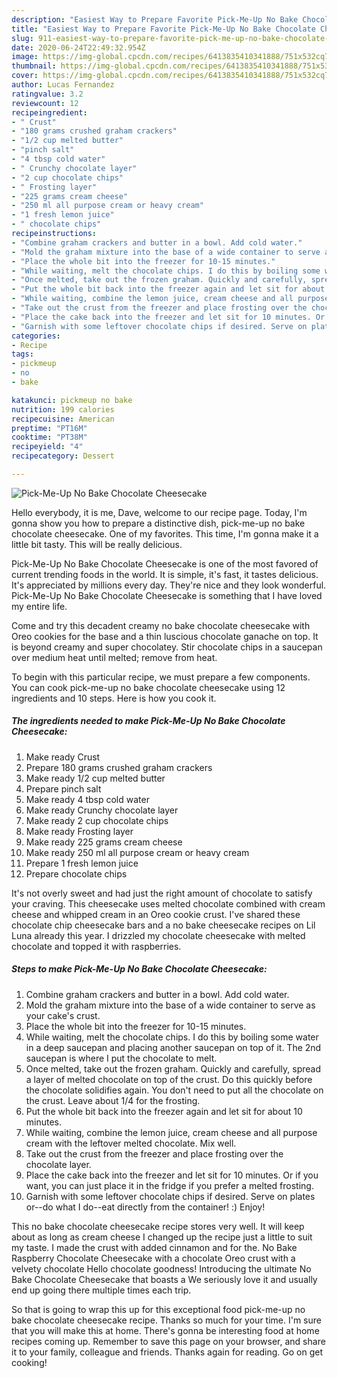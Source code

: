 ```yaml
---
description: "Easiest Way to Prepare Favorite Pick-Me-Up No Bake Chocolate Cheesecake"
title: "Easiest Way to Prepare Favorite Pick-Me-Up No Bake Chocolate Cheesecake"
slug: 911-easiest-way-to-prepare-favorite-pick-me-up-no-bake-chocolate-cheesecake
date: 2020-06-24T22:49:32.954Z
image: https://img-global.cpcdn.com/recipes/6413835410341888/751x532cq70/pick-me-up-no-bake-chocolate-cheesecake-recipe-main-photo.jpg
thumbnail: https://img-global.cpcdn.com/recipes/6413835410341888/751x532cq70/pick-me-up-no-bake-chocolate-cheesecake-recipe-main-photo.jpg
cover: https://img-global.cpcdn.com/recipes/6413835410341888/751x532cq70/pick-me-up-no-bake-chocolate-cheesecake-recipe-main-photo.jpg
author: Lucas Fernandez
ratingvalue: 3.2
reviewcount: 12
recipeingredient:
- " Crust"
- "180 grams crushed graham crackers"
- "1/2 cup melted butter"
- "pinch salt"
- "4 tbsp cold water"
- " Crunchy chocolate layer"
- "2 cup chocolate chips"
- " Frosting layer"
- "225 grams cream cheese"
- "250 ml all purpose cream or heavy cream"
- "1 fresh lemon juice"
- " chocolate chips"
recipeinstructions:
- "Combine graham crackers and butter in a bowl. Add cold water."
- "Mold the graham mixture into the base of a wide container to serve as your cake&#39;s crust."
- "Place the whole bit into the freezer for 10-15 minutes."
- "While waiting, melt the chocolate chips. I do this by boiling some water in a deep saucepan and placing another saucepan on top of it. The 2nd saucepan is where I put the chocolate to melt."
- "Once melted, take out the frozen graham. Quickly and carefully, spread a layer of melted chocolate on top of the crust. Do this quickly before the chocolate solidifies again. You don&#39;t need to put all the chocolate on the crust. Leave about 1/4 for the frosting."
- "Put the whole bit back into the freezer again and let sit for about 10 minutes."
- "While waiting, combine the lemon juice, cream cheese and all purpose cream with the leftover melted chocolate. Mix well."
- "Take out the crust from the freezer and place frosting over the chocolate layer."
- "Place the cake back into the freezer and let sit for 10 minutes. Or if you want, you can just place it in the fridge if you prefer a melted frosting."
- "Garnish with some leftover chocolate chips if desired. Serve on plates or--do what I do--eat directly from the container! :) Enjoy!"
categories:
- Recipe
tags:
- pickmeup
- no
- bake

katakunci: pickmeup no bake 
nutrition: 199 calories
recipecuisine: American
preptime: "PT16M"
cooktime: "PT38M"
recipeyield: "4"
recipecategory: Dessert

---
```



![Pick-Me-Up No Bake Chocolate Cheesecake](https://img-global.cpcdn.com/recipes/6413835410341888/751x532cq70/pick-me-up-no-bake-chocolate-cheesecake-recipe-main-photo.jpg)

Hello everybody, it is me, Dave, welcome to our recipe page. Today, I'm gonna show you how to prepare a distinctive dish, pick-me-up no bake chocolate cheesecake. One of my favorites. This time, I'm gonna make it a little bit tasty. This will be really delicious.

Pick-Me-Up No Bake Chocolate Cheesecake is one of the most favored of current trending foods in the world. It is simple, it's fast, it tastes delicious. It's appreciated by millions every day. They're nice and they look wonderful. Pick-Me-Up No Bake Chocolate Cheesecake is something that I have loved my entire life.

Come and try this decadent creamy no bake chocolate cheesecake with Oreo cookies for the base and a thin luscious chocolate ganache on top. It is beyond creamy and super chocolatey. Stir chocolate chips in a saucepan over medium heat until melted; remove from heat.


To begin with this particular recipe, we must prepare a few components. You can cook pick-me-up no bake chocolate cheesecake using 12 ingredients and 10 steps. Here is how you cook it.

<!--inarticleads1-->

##### The ingredients needed to make Pick-Me-Up No Bake Chocolate Cheesecake:

1. Make ready  Crust
1. Prepare 180 grams crushed graham crackers
1. Make ready 1/2 cup melted butter
1. Prepare pinch salt
1. Make ready 4 tbsp cold water
1. Make ready  Crunchy chocolate layer
1. Make ready 2 cup chocolate chips
1. Make ready  Frosting layer
1. Make ready 225 grams cream cheese
1. Make ready 250 ml all purpose cream or heavy cream
1. Prepare 1 fresh lemon juice
1. Prepare  chocolate chips


It&#39;s not overly sweet and had just the right amount of chocolate to satisfy your craving. This cheesecake uses melted chocolate combined with cream cheese and whipped cream in an Oreo cookie crust. I&#39;ve shared these chocolate chip cheesecake bars and a no bake cheesecake recipes on Lil Luna already this year. I drizzled my chocolate cheesecake with melted chocolate and topped it with raspberries. 

<!--inarticleads2-->

##### Steps to make Pick-Me-Up No Bake Chocolate Cheesecake:

1. Combine graham crackers and butter in a bowl. Add cold water.
1. Mold the graham mixture into the base of a wide container to serve as your cake&#39;s crust.
1. Place the whole bit into the freezer for 10-15 minutes.
1. While waiting, melt the chocolate chips. I do this by boiling some water in a deep saucepan and placing another saucepan on top of it. The 2nd saucepan is where I put the chocolate to melt.
1. Once melted, take out the frozen graham. Quickly and carefully, spread a layer of melted chocolate on top of the crust. Do this quickly before the chocolate solidifies again. You don&#39;t need to put all the chocolate on the crust. Leave about 1/4 for the frosting.
1. Put the whole bit back into the freezer again and let sit for about 10 minutes.
1. While waiting, combine the lemon juice, cream cheese and all purpose cream with the leftover melted chocolate. Mix well.
1. Take out the crust from the freezer and place frosting over the chocolate layer.
1. Place the cake back into the freezer and let sit for 10 minutes. Or if you want, you can just place it in the fridge if you prefer a melted frosting.
1. Garnish with some leftover chocolate chips if desired. Serve on plates or--do what I do--eat directly from the container! :) Enjoy!


This no bake chocolate cheesecake recipe stores very well. It will keep about as long as cream cheese I changed up the recipe just a little to suit my taste. I made the crust with added cinnamon and for the. No Bake Raspberry Chocolate Cheesecake with a chocolate Oreo crust with a velvety chocolate Hello chocolate goodness! Introducing the ultimate No Bake Chocolate Cheesecake that boasts a We seriously love it and usually end up going there multiple times each trip. 

So that is going to wrap this up for this exceptional food pick-me-up no bake chocolate cheesecake recipe. Thanks so much for your time. I'm sure that you will make this at home. There's gonna be interesting food at home recipes coming up. Remember to save this page on your browser, and share it to your family, colleague and friends. Thanks again for reading. Go on get cooking!
